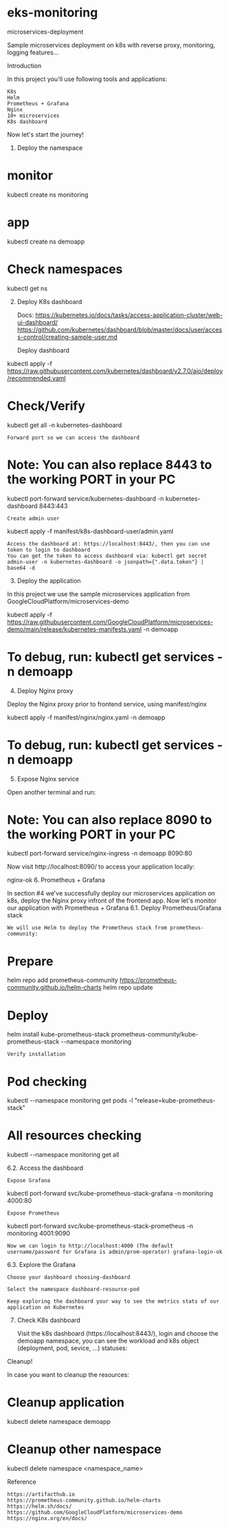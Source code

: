 # eks-monitoring

microservices-deployment

Sample microservices deployment on k8s with reverse proxy, monitoring, logging features...

Introduction

In this project you'll use following tools and applications:

    K8s
    Helm
    Prometheus + Grafana
    Nginx
    10+ microservices
    K8s dashboard

Now let's start the journey!
1. Deploy the namespace

# monitor
kubectl create ns monitoring
# app
kubectl create ns demoapp

# Check namespaces
kubectl get ns

2. Deploy K8s dashboard

    Docs:
        https://kubernetes.io/docs/tasks/access-application-cluster/web-ui-dashboard/
        https://github.com/kubernetes/dashboard/blob/master/docs/user/access-control/creating-sample-user.md

    Deploy dashboard

kubectl apply -f https://raw.githubusercontent.com/kubernetes/dashboard/v2.7.0/aio/deploy/recommended.yaml

# Check/Verify
kubectl get all -n kubernetes-dashboard

    Forward port so we can access the dashboard

# Note: You can also replace 8443 to the working PORT in your PC
kubectl port-forward service/kubernetes-dashboard -n kubernetes-dashboard 8443:443

    Create admin user

kubectl apply -f manifest/k8s-dashboard-user/admin.yaml

    Access the dashboard at: https://localhost:8443/, then you can use token to login to dashboard
    You can get the token to access dashboard via: kubectl get secret admin-user -n kubernetes-dashboard -o jsonpath={".data.token"} | base64 -d

3. Deploy the application

In this project we use the sample microservices application from GoogleCloudPlatform/microservices-demo

kubectl apply -f https://raw.githubusercontent.com/GoogleCloudPlatform/microservices-demo/main/release/kubernetes-manifests.yaml -n demoapp
# To debug, run: kubectl get services -n  demoapp

4. Deploy Nginx proxy

Deploy the Nginx proxy prior to frontend service, using manifest/nginx

kubectl apply -f manifest/nginx/nginx.yaml -n demoapp
# To debug, run: kubectl get services -n  demoapp

5. Expose Nginx service

Open another terminal and run:

# Note: You can also replace 8090 to the working PORT in your PC
kubectl port-forward service/nginx-ingress -n demoapp 8090:80

Now visit http://localhost:8090/ to access your application locally:

nginx-ok
6. Prometheus + Grafana

In section #4 we've successfully deploy our microservices application on k8s, deploy the Nginx proxy infront of the frontend app. Now let's monitor our application with Prometheus + Grafana
6.1. Deploy Prometheus/Grafana stack

    We will use Helm to deploy the Prometheus stack from prometheus-community:

# Prepare
helm repo add prometheus-community https://prometheus-community.github.io/helm-charts
helm repo update
# Deploy
helm install kube-prometheus-stack prometheus-community/kube-prometheus-stack --namespace monitoring

    Verify installation

# Pod checking
kubectl --namespace monitoring get pods -l "release=kube-prometheus-stack"
# All resources checking
kubectl --namespace monitoring get all

6.2. Access the dashboard

    Expose Grafana

kubectl port-forward svc/kube-prometheus-stack-grafana -n monitoring 4000:80

    Expose Prometheus

kubectl port-forward svc/kube-prometheus-stack-prometheus -n monitoring 4001:9090

    Now we can login to http://localhost:4000 (The default username/password for Grafana is admin/prom-operator) grafana-login-ok

6.3. Explore the Grafana

    Choose your dashboard choosing-dashboard

    Select the namespace dashboard-resource-pod

    Keep exploring the dashboard your way to see the metrics stats of our application on Kubernetes

7. Check K8s dashboard

    Visit the k8s dashboard (https://localhost:8443/), login and choose the demoapp namespace, you can see the workload and k8s object (deployment, pod, sevice, ...) statuses:

Cleanup!

In case you want to cleanup the resources:

# Cleanup application
kubectl delete namespace demoapp

# Cleanup other namespace
kubectl delete namespace <namespace_name>

Reference

    https://artifacthub.io
    https://prometheus-community.github.io/helm-charts
    https://helm.sh/docs/
    https://github.com/GoogleCloudPlatform/microservices-demo
    https://nginx.org/en/docs/

